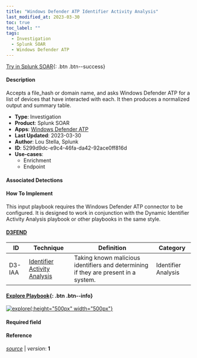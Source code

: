 ```yaml
---
title: "Windows Defender ATP Identifier Activity Analysis"
last_modified_at: 2023-03-30
toc: true
toc_label: ""
tags:
  - Investigation
  - Splunk SOAR
  - Windows Defender ATP
---
```


[Try in Splunk SOAR](https://www.splunk.com/en_us/software/splunk-security-orchestration-and-automation.html){: .btn .btn--success}

#### Description

Accepts a file_hash or domain name, and asks Windows Defender ATP for a list of devices that have interacted with each. It then produces a normalized output and summary table.

- **Type**: Investigation
- **Product**: Splunk SOAR
- **Apps**: [Windows Defender ATP](https://splunkbase.splunk.com/apps?keyword=windows+defender+atp&filters=product%3Asoar)
- **Last Updated**: 2023-03-30
- **Author**: Lou Stella, Splunk
- **ID**: 5299d9dc-e9c4-46fa-da42-92ace0ff816d
- **Use-cases**:
  - Enrichment
  - Endpoint

#### Associated Detections


#### How To Implement
This input playbook requires the Windows Defender ATP connector to be configured. It is designed to work in conjunction with the Dynamic Identifier Activity Analysis playbook or other playbooks in the same style.


#### [D3FEND](https://d3fend.mitre.org/)

| ID          | Technique   | Definition     | Category       |
| ----------- | ----------- |--------------- |--------------- |
| D3-IAA | [Identifier Activity Analysis](https://d3fend.mitre.org/technique/d3f:IdentifierActivityAnalysis) | Taking known malicious identifiers and determining if they are present in a system. | Identifier Analysis |

#### [Explore Playbook](https://splunk.github.io/soar-playbook-viewer/?playbook=https://raw.githubusercontent.com/phantomcyber/playbooks/latest/Windows_Defender_ATP_Identifier_Activity_Analysis.json){: .btn .btn--info}

[![explore](https://raw.githubusercontent.com/splunk/security_content/develop/playbooks/Windows_Defender_ATP_Identifier_Activity_Analysis.png){:height="500px" width="500px"}](https://splunk.github.io/soar-playbook-viewer/?playbook=https://raw.githubusercontent.com/phantomcyber/playbooks/latest/Windows_Defender_ATP_Identifier_Activity_Analysis.json)

#### Required field


#### Reference



[*source*](https://github.com/splunk/security_content/tree/develop/playbooks/Windows_Defender_ATP_Identifier_Activity_Analysis.yml) \| *version*: **1**